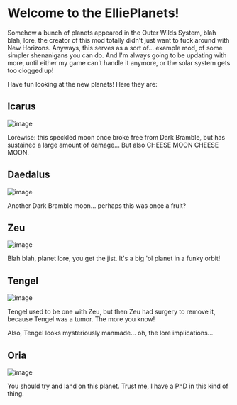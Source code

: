 # Welcome to the ElliePlanets!
 Somehow a bunch of planets appeared in the Outer Wilds System, blah blah, lore, the creator of this mod totally didn't just want to fuck around with New Horizons. Anyways, this serves as a sort of... example mod, of some simpler shenanigans you can do. And I'm always going to be updating with more, until either my game can't handle it anymore, or the solar system gets too clogged up!
 
 Have fun looking at the new planets! Here they are:

## Icarus
![image](https://user-images.githubusercontent.com/96391487/146691287-e199f3e8-7d8c-4f17-9942-83d306708c88.png)

Lorewise: this speckled moon once broke free from Dark Bramble, but has sustained a large amount of damage...
But also CHEESE MOON CHEESE MOON.

## Daedalus
![image](https://user-images.githubusercontent.com/96391487/146699951-b44dafc5-654b-45b6-bb65-f8d8ac681590.png)

Another Dark Bramble moon... perhaps this was once a fruit? 

## Zeu
![image](https://user-images.githubusercontent.com/96391487/146691190-b9d7cc2e-fca0-4dbd-8f56-20af45a30f68.png)

Blah blah, planet lore, you get the jist. It's a big 'ol planet in a funky orbit!

## Tengel
![image](https://user-images.githubusercontent.com/96391487/146691213-4710f3d4-0c61-4626-a332-55001c1e36d1.png)

Tengel used to be one with Zeu, but then Zeu had surgery to remove it, because Tengel was a tumor. The more you know! 

Also, Tengel looks mysteriously manmade... oh, the lore implications...

## Oria
![image](https://user-images.githubusercontent.com/96391487/146700052-a5460f6c-9114-4b52-9a26-8e03f5caeb9e.png)

You should try and land on this planet. Trust me, I have a PhD in this kind of thing. 
